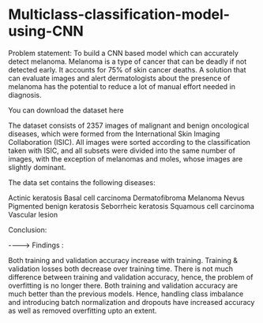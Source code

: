 # Multiclass-classification-model-using-CNN

Problem statement: To build a CNN based model which can accurately detect melanoma. Melanoma is a type of cancer that can be deadly if not detected early. It accounts for 75% of skin cancer deaths. A solution that can evaluate images and alert dermatologists about the presence of melanoma has the potential to reduce a lot of manual effort needed in diagnosis.


You can download the dataset here


The dataset consists of 2357 images of malignant and benign oncological diseases, which were formed from the International Skin Imaging Collaboration (ISIC). All images were sorted according to the classification taken with ISIC, and all subsets were divided into the same number of images, with the exception of melanomas and moles, whose images are slightly dominant.


The data set contains the following diseases:

Actinic keratosis
Basal cell carcinoma
Dermatofibroma
Melanoma
Nevus
Pigmented benign keratosis
Seborrheic keratosis
Squamous cell carcinoma
Vascular lesion


Conclusion:

----> Findings :

Both training and validation accuracy increase with training.
Training & validation losses both decrease over training time.
There is not much difference between training and validation accuracy, hence, the problem of overfitting is no longer there.
Both training and validation accuracy are much better than the previous models.
Hence, handling class imbalance and introducing batch normalization and dropouts have increased accuracy as well as removed overfitting upto an extent.
